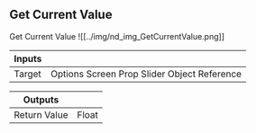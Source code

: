 ## Get Current Value
Get Current Value
![[../img/nd_img_GetCurrentValue.png]]

|Inputs||
|--|--|
| Target | Options Screen Prop Slider Object Reference |

|Outputs||
|--|--|
| Return Value | Float |
